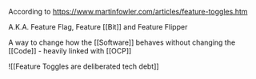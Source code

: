 According to https://www.martinfowler.com/articles/feature-toggles.htm

A.K.A. Feature Flag, Feature [[Bit]] and Feature Flipper

A way to change how the [[Software]] behaves without changing the [[Code]] - heavily linked with [[OCP]]

![[Feature Toggles are deliberated tech debt]]